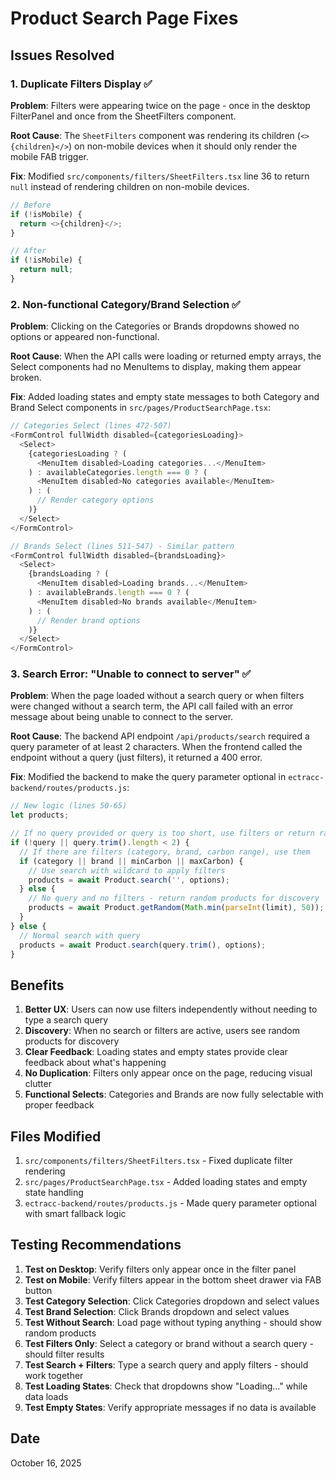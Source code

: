 # Product Search Page Fixes

## Issues Resolved

### 1. Duplicate Filters Display ✅

**Problem**: Filters were appearing twice on the page - once in the desktop FilterPanel and once from the SheetFilters component.

**Root Cause**: The `SheetFilters` component was rendering its children (`<>{children}</>`) on non-mobile devices when it should only render the mobile FAB trigger.

**Fix**: Modified `src/components/filters/SheetFilters.tsx` line 36 to return `null` instead of rendering children on non-mobile devices.

```typescript
// Before
if (!isMobile) {
  return <>{children}</>;
}

// After
if (!isMobile) {
  return null;
}
```

### 2. Non-functional Category/Brand Selection ✅

**Problem**: Clicking on the Categories or Brands dropdowns showed no options or appeared non-functional.

**Root Cause**: When the API calls were loading or returned empty arrays, the Select components had no MenuItems to display, making them appear broken.

**Fix**: Added loading states and empty state messages to both Category and Brand Select components in `src/pages/ProductSearchPage.tsx`:

```typescript
// Categories Select (lines 472-507)
<FormControl fullWidth disabled={categoriesLoading}>
  <Select>
    {categoriesLoading ? (
      <MenuItem disabled>Loading categories...</MenuItem>
    ) : availableCategories.length === 0 ? (
      <MenuItem disabled>No categories available</MenuItem>
    ) : (
      // Render category options
    )}
  </Select>
</FormControl>

// Brands Select (lines 511-547) - Similar pattern
<FormControl fullWidth disabled={brandsLoading}>
  <Select>
    {brandsLoading ? (
      <MenuItem disabled>Loading brands...</MenuItem>
    ) : availableBrands.length === 0 ? (
      <MenuItem disabled>No brands available</MenuItem>
    ) : (
      // Render brand options
    )}
  </Select>
</FormControl>
```

### 3. Search Error: "Unable to connect to server" ✅

**Problem**: When the page loaded without a search query or when filters were changed without a search term, the API call failed with an error message about being unable to connect to the server.

**Root Cause**: The backend API endpoint `/api/products/search` required a query parameter of at least 2 characters. When the frontend called the endpoint without a query (just filters), it returned a 400 error.

**Fix**: Modified the backend to make the query parameter optional in `ectracc-backend/routes/products.js`:

```javascript
// New logic (lines 50-65)
let products;

// If no query provided or query is too short, use filters or return random products
if (!query || query.trim().length < 2) {
  // If there are filters (category, brand, carbon range), use them
  if (category || brand || minCarbon || maxCarbon) {
    // Use search with wildcard to apply filters
    products = await Product.search('', options);
  } else {
    // No query and no filters - return random products for discovery
    products = await Product.getRandom(Math.min(parseInt(limit), 50));
  }
} else {
  // Normal search with query
  products = await Product.search(query.trim(), options);
}
```

## Benefits

1. **Better UX**: Users can now use filters independently without needing to type a search query
2. **Discovery**: When no search or filters are active, users see random products for discovery
3. **Clear Feedback**: Loading states and empty states provide clear feedback about what's happening
4. **No Duplication**: Filters only appear once on the page, reducing visual clutter
5. **Functional Selects**: Categories and Brands are now fully selectable with proper feedback

## Files Modified

1. `src/components/filters/SheetFilters.tsx` - Fixed duplicate filter rendering
2. `src/pages/ProductSearchPage.tsx` - Added loading states and empty state handling
3. `ectracc-backend/routes/products.js` - Made query parameter optional with smart fallback logic

## Testing Recommendations

1. **Test on Desktop**: Verify filters only appear once in the filter panel
2. **Test on Mobile**: Verify filters appear in the bottom sheet drawer via FAB button
3. **Test Category Selection**: Click Categories dropdown and select values
4. **Test Brand Selection**: Click Brands dropdown and select values
5. **Test Without Search**: Load page without typing anything - should show random products
6. **Test Filters Only**: Select a category or brand without a search query - should filter results
7. **Test Search + Filters**: Type a search query and apply filters - should work together
8. **Test Loading States**: Check that dropdowns show "Loading..." while data loads
9. **Test Empty States**: Verify appropriate messages if no data is available

## Date

October 16, 2025

